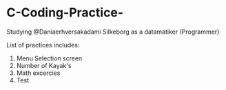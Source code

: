# C-Coding-Practice-
Studying @Daniaerhversakadami Silkeborg as a datamatiker (Programmer) 

List of practices includes:
1. Menu Selection screen 
2. Number of Kayak's 
3. Math excercies 
4. Test 
